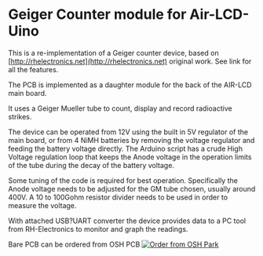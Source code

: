 # Geiger Counter module for Air-LCD-Uino

This is a re-implementation of a Geiger counter device, based on [http://rhelectronics.net](http://rhelectronics.net) original work. See link for all the features. 

The PCB is implemented as a daughter module for the back of the AIR-LCD main board.

It uses a Geiger Mueller tube to count, display and record radioactive strikes. 

The device can be operated from 12V using the built in 5V regulator of the main board, or from 4 NiMH batteries by removing the voltage regulator and feeding the battery voltage directly. The Arduino script has a crude High Voltage regulation loop that keeps the Anode voltage in the operation limits of the tube during the decay of the battery voltage. 

Some tuning of the code is required for best operation. 
Specifically the Anode voltage needs to be adjusted for the GM tube chosen, usually around 400V. A 10 to 100Gohm resistor divider needs to be used in order to measure the voltage.  

With attached USB?UART converter the device provides data to a PC tool from RH-Electronics to monitor and graph the readings.

Bare PCB can be ordered from OSH PCB 
<a href="https://oshpark.com/shared_projects/8asBUqMk"><img src="https://a800d827b6de8403a51e-6ffc2e718631809086ea40332b2055f7.ssl.cf1.rackcdn.com/assets/badge-5b7ec47045b78aef6eb9d83b3bac6b1920de805e9a0c227658eac6e19a045b9c.png" alt="Order from OSH Park"></img></a>
  